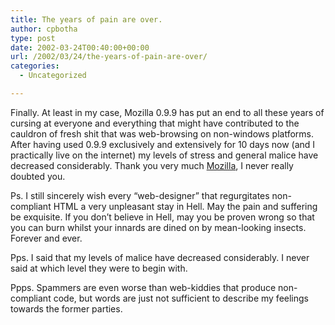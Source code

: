 ```yaml
---
title: The years of pain are over.
author: cpbotha
type: post
date: 2002-03-24T00:40:00+00:00
url: /2002/03/24/the-years-of-pain-are-over/
categories:
  - Uncategorized

---
```

Finally. At least in my case, Mozilla 0.9.9 has put an end to all these years of cursing at everyone and everything that might have contributed to the cauldron of fresh shit that was web-browsing on non-windows platforms. After having used 0.9.9 exclusively and extensively for 10 days now (and I practically live on the internet) my levels of stress and general malice have decreased considerably. Thank you very much [Mozilla][1], I never really doubted you.

Ps. I still sincerely wish every &#8220;web-designer&#8221; that regurgitates non-compliant HTML a very unpleasant stay in Hell. May the pain and suffering be exquisite. If you don&#8217;t believe in Hell, may you be proven wrong so that you can burn whilst your innards are dined on by mean-looking insects. Forever and ever.

Pps. I said that my levels of malice have decreased considerably. I never said at which level they were to begin with.

Ppps. Spammers are even worse than web-kiddies that produce non-compliant code, but words are just not sufficient to describe my feelings towards the former parties.

 [1]: http://www.mozilla.org/
